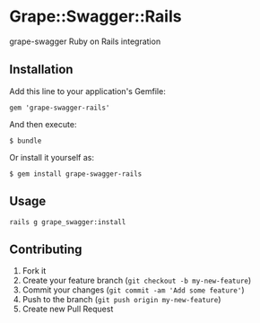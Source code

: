 # Grape::Swagger::Rails

grape-swagger Ruby on Rails integration

## Installation

Add this line to your application's Gemfile:

    gem 'grape-swagger-rails'

And then execute:

    $ bundle

Or install it yourself as:

    $ gem install grape-swagger-rails

## Usage

    rails g grape_swagger:install

## Contributing

1. Fork it
2. Create your feature branch (`git checkout -b my-new-feature`)
3. Commit your changes (`git commit -am 'Add some feature'`)
4. Push to the branch (`git push origin my-new-feature`)
5. Create new Pull Request
